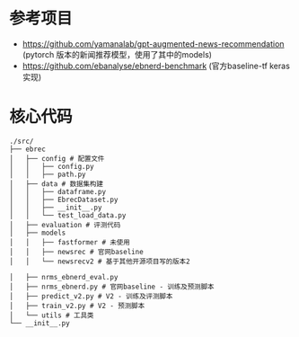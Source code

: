 # 参考项目
- https://github.com/yamanalab/gpt-augmented-news-recommendation (pytorch 版本的新闻推荐模型，使用了其中的models)
- https://github.com/ebanalyse/ebnerd-benchmark (官方baseline-tf keras实现)

# 核心代码
```
./src/
├── ebrec
│   ├── config # 配置文件
│   │   ├── config.py
│   │   ├── path.py
│   ├── data # 数据集构建
│   │   ├── dataframe.py
│   │   ├── EbrecDataset.py
│   │   ├── __init__.py
│   │   └── test_load_data.py
│   ├── evaluation # 评测代码
│   ├── models
│   │   ├── fastformer # 未使用
│   │   ├── newsrec # 官网baseline 
│   │   └── newsrecv2 # 基于其他开源项目写的版本2

│   ├── nrms_ebnerd_eval.py
│   ├── nrms_ebnerd.py # 官网baseline - 训练及预测脚本
│   ├── predict_v2.py # V2 - 训练及评测脚本
│   ├── train_v2.py # V2 - 预测脚本
│   └── utils # 工具类
└── __init__.py

```
